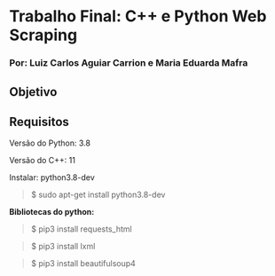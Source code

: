 <h1> Trabalho Final: C++ e Python Web Scraping </h1>
<h3> Por: Luiz Carlos Aguiar Carrion e Maria Eduarda Mafra </h3>

<h2> Objetivo </h2>

<h2> Requisitos </h2>
<p> Versão do Python: 3.8 </p>
<p> Versão do C++: 11 </p>

<p> Instalar: python3.8-dev </p>

> $ sudo apt-get install python3.8-dev

<p><b> Bibliotecas do python: </b></p>

> $ pip3 install requests_html

> $ pip3 install lxml 

> $ pip3 install beautifulsoup4
